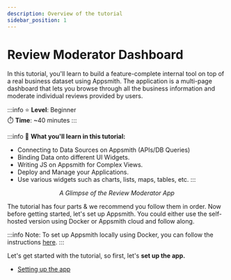```yaml
---
description: Overview of the tutorial
sidebar_position: 1
---
```


# Review Moderator Dashboard

In this tutorial, you'll learn to build a feature-complete internal tool on top of a real business dataset using Appsmith. The application is a multi-page dashboard that lets you browse through all the business information and moderate individual reviews provided by users.

:::info
⭐ **Level**: Beginner\
⏱️ **Time**: \~40 minutes
:::

:::info
🙌 **What you'll learn in this tutorial:**

* Connecting to Data Sources on Appsmith (APIs/DB Queries)
* Binding Data onto different UI Widgets.
* Writing JS on Appsmith for Complex Views.
* Deploy and Manage your Applications.
* Use various widgets such as charts, lists, maps, tables, etc.
:::

<figure>
  <object data="https://www.youtube.com/embed/QHOpLoSH7ws?autoplay=0" width='700px' height='385px'></object> 
   <figcaption align="center"><i>A Glimpse of the Review Moderator App</i></figcaption>
</figure>

The tutorial has four parts & we recommend you follow them in order. Now before getting started, let's set up Appsmith. You could either use the self-hosted version using Docker or Appsmith cloud and follow along.

:::info
Note: To set up Appsmith locally using Docker, you can follow the instructions [here](../../../getting-started/setup/installation-guides/docker/).
:::

Let's get started with the tutorial, so first, let's **set up the app.**


* [Setting up the app](setting-up-the-app.md)

